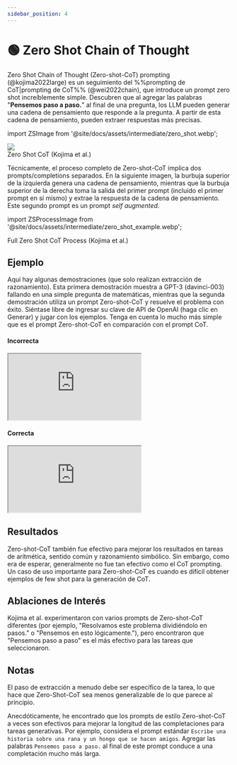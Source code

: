 ```yaml
---
sidebar_position: 4
---
```


# 🟢 Zero Shot Chain of Thought

Zero Shot Chain of Thought (Zero-shot-CoT) prompting (@kojima2022large) es un seguimiento del %%prompting de CoT|prompting de CoT%% (@wei2022chain), que introduce un prompt zero shot increíblemente simple. Descubren que al agregar las palabras "**Pensemos paso a paso.**" al final de una pregunta, los LLM pueden generar una cadena de pensamiento que responde a la pregunta. A partir de esta cadena de pensamiento, pueden extraer respuestas más precisas.

import ZSImage from '@site/docs/assets/intermediate/zero_shot.webp';

<div style={{textAlign: 'center'}}>
  <img src={ZSImage} style={{width: "500px"}}/>
</div>

<div style={{textAlign: 'center'}}>
Zero Shot CoT (Kojima et al.)
</div>

Técnicamente, el proceso completo de Zero-shot-CoT implica dos prompts/completions separados. En la siguiente imagen, la burbuja superior de la izquierda genera una cadena de pensamiento, mientras que la burbuja superior de la derecha toma la salida del primer prompt (incluido el primer prompt en sí mismo) y extrae la respuesta de la cadena de pensamiento. Este segundo prompt es un prompt _self augmented_.

import ZSProcessImage from '@site/docs/assets/intermediate/zero_shot_example.webp';

<div style={{textAlign: 'center'}}>
  <LazyLoadImage src={ZSProcessImage} style={{width: "500px"}} />
</div>

<div style={{textAlign: 'center'}}>
Full Zero Shot CoT Process (Kojima et al.)
</div>

## Ejemplo

Aquí hay algunas demostraciones (que solo realizan extracción de razonamiento). Esta primera demostración muestra a GPT-3 (davinci-003) fallando en una simple pregunta de matemáticas, mientras que la segunda demostración utiliza un prompt Zero-shot-CoT y resuelve el problema con éxito. Siéntase libre de ingresar su clave de API de OpenAI (haga clic en Generar) y jugar con los ejemplos. Tenga en cuenta lo mucho más simple que es el prompt Zero-shot-CoT en comparación con el prompt CoT.

#### Incorrecta

<iframe
    src="http://embed.learnprompting.org/embed?config=eyJib3hSb3dzIjoyNSwidG9wUCI6MSwidGVtcGVyYXR1cmUiOjAuNywibWF4VG9rZW5zIjoyNTYsIm91dHB1dCI6IiIsInByb21wdCI6IiIsIm1vZGVsIjoiZ3B0LTQiLCJ1bmRlZmluZWQiOiIxIn0%3D"
    style={{width:"100%", height:"1250px", border:"0", borderRadius:"4px", overflow:"hidden"}}
    sandbox="allow-forms allow-modals allow-popups allow-presentation allow-same-origin allow-scripts"
></iframe>

#### Correcta

<iframe
    src="http://embed.learnprompting.org/embed?config=eyJtb2RlbCI6InRleHQtZGF2aW5jaS0wMDMiLCJwcm9tcHQiOiJTaSBKb2huIHRpZW5lIDUgcGVyYXMsIGx1ZWdvIGNvbWUgMiwgeSBjb21wcmEgNSBtw6FzLCBsdWVnbyBsZSBkYSAzIGEgc3UgYW1pZ28sIMK%2FY3XDoW50YXMgcGVyYXMgdGllbmU%2FXG5cblBlbnNlbW9zIHBhc28gYSBwYXNvLiIsIm91dHB1dCI6IkpvaG4gY29taWVuemEgY29uIDUgcGVyYXMuIENvbWUgMiBwZXJhcywgbG8gcXVlIGxvIGRlamEgY29uIDMgcGVyYXMuIENvbXByYSA1IHBlcmFzIG3DoXMsIGxvIHF1ZSBsZSBkYSB1biB0b3RhbCBkZSA4IHBlcmFzLiBMZSBkYSAzIHBlcmFzIGEgc3UgYW1pZ28sIGxvIHF1ZSBsbyBkZWphIGNvbiBzb2xvIDUgcGVyYXMuIiwibWF4VG9rZW5zIjoyNTYsImJveFJvd3MiOjUsInRlbXBlcmF0dXJlIjowLjcsInRvcFAiOjF9"
    style={{width:"100%", height:"250px", border:"0", borderRadius:"4px", overflow:"hidden"}}
    sandbox="allow-forms allow-modals allow-popups allow-presentation allow-same-origin allow-scripts"
></iframe>

## Resultados

Zero-shot-CoT también fue efectivo para mejorar los resultados en tareas de aritmética,
sentido común y razonamiento simbólico. Sin embargo, como era de esperar, generalmente
no fue tan efectivo como el CoT prompting. Un caso de uso importante para Zero-shot-CoT
es cuando es difícil obtener ejemplos de few shot para la generación de CoT.

## Ablaciones de Interés

Kojima et al. experimentaron con varios prompts de Zero-shot-CoT diferentes (por ejemplo, "Resolvamos este problema dividiéndolo en pasos." o "Pensemos en esto lógicamente."), pero encontraron que "Pensemos paso a paso" es el más efectivo para las tareas que seleccionaron.

## Notas

El paso de extracción a menudo debe ser específico de la tarea, lo que hace que Zero-Shot-CoT sea menos generalizable de lo que parece al principio.

Anecdóticamente, he encontrado que los prompts de estilo Zero-shot-CoT a veces son efectivos para mejorar la longitud de las completaciones para tareas generativas. Por ejemplo, considera el prompt estándar `Escribe una historia sobre una rana y un hongo que se hacen amigos`. Agregar las palabras `Pensemos paso a paso.` al final de este prompt conduce a una completación mucho más larga.
